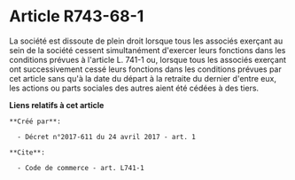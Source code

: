 # Article R743-68-1

La société est dissoute de plein droit lorsque tous les associés exerçant au sein de la société cessent simultanément
d'exercer leurs fonctions dans les conditions prévues à l'article L. 741-1 ou, lorsque tous les associés exerçant ont
successivement cessé leurs fonctions dans les conditions prévues par cet article sans qu'à la date du départ à la retraite du
dernier d'entre eux, les actions ou parts sociales des autres aient été cédées à des tiers.

**Liens relatifs à cet article**

	**Créé par**:

	  - Décret n°2017-611 du 24 avril 2017 - art. 1

	**Cite**:

	  - Code de commerce - art. L741-1
